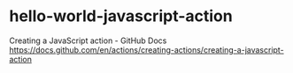 # hello-world-javascript-action
Creating a JavaScript action - GitHub Docs https://docs.github.com/en/actions/creating-actions/creating-a-javascript-action
